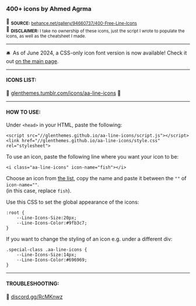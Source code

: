 ### 400+ icons by Ahmed Agrma

🌺 <sub>**SOURCE:** [behance.net/gallery/94660737/400-Free-Line-Icons](https://www.behance.net/gallery/94660737/400-Free-Line-Icons)</sub>  
🌺 <sub>**DISCLAIMER:** I take no ownership of these icons, just the script I wrote to populate the icons, as well as the cheatsheet I made.</sub>

---

🛎️ As of June 2024, a CSS-only icon font version is now available! Check it out [on the main page](https://github.com/glenthemes/aa-line-icons/blob/gh-pages/README.md).

---

#### ICONS LIST:
🌿 [glenthemes.tumblr.com/icons/aa-line-icons](https://glenthemes.tumblr.com/icons/aa-line-icons) 🌿

---

#### HOW TO USE:
Under `<head>` in your HTML, paste the following:
```
<script src="//glenthemes.github.io/aa-line-icons/script.js"></script>
<link href="//glenthemes.github.io/aa-line-icons/style.css" rel="stylesheet">
```

To use an icon, paste the following line where you want your icon to be:
```
<i class="aa-line-icons" icon-name="fish"></i>
```

Choose an icon from [the list](https://glenthemes.tumblr.com/icons/aa-line-icons), copy the name and paste it between the `""` of `icon-name=""`.  
(in this case, replace `fish`).

Use this CSS to set the global appearance of the icons:
```
:root {
    --Line-Icons-Size:20px;
    --Line-Icons-Color:#9fb3c7;
}
```

If you want to change the styling of an icon e.g. under a different div:
```
.special-class .aa-line-icons {
    --Line-Icons-Size:14px;
    --Line-Icons-Color:#696969;
}
```
---
#### TROUBLESHOOTING:
💌 [discord.gg/RcMKnwz](https://discord.gg/RcMKnwz)
